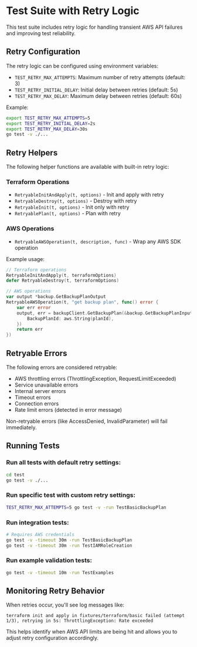 # Test Suite with Retry Logic

This test suite includes retry logic for handling transient AWS API failures and improving test reliability.

## Retry Configuration

The retry logic can be configured using environment variables:

- `TEST_RETRY_MAX_ATTEMPTS`: Maximum number of retry attempts (default: 3)
- `TEST_RETRY_INITIAL_DELAY`: Initial delay between retries (default: 5s)
- `TEST_RETRY_MAX_DELAY`: Maximum delay between retries (default: 60s)

Example:
```bash
export TEST_RETRY_MAX_ATTEMPTS=5
export TEST_RETRY_INITIAL_DELAY=2s
export TEST_RETRY_MAX_DELAY=30s
go test -v ./...
```

## Retry Helpers

The following helper functions are available with built-in retry logic:

### Terraform Operations
- `RetryableInitAndApply(t, options)` - Init and apply with retry
- `RetryableDestroy(t, options)` - Destroy with retry
- `RetryableInit(t, options)` - Init only with retry
- `RetryablePlan(t, options)` - Plan with retry

### AWS Operations
- `RetryableAWSOperation(t, description, func)` - Wrap any AWS SDK operation

Example usage:
```go
// Terraform operations
RetryableInitAndApply(t, terraformOptions)
defer RetryableDestroy(t, terraformOptions)

// AWS operations
var output *backup.GetBackupPlanOutput
RetryableAWSOperation(t, "get backup plan", func() error {
    var err error
    output, err = backupClient.GetBackupPlan(&backup.GetBackupPlanInput{
        BackupPlanId: aws.String(planId),
    })
    return err
})
```

## Retryable Errors

The following errors are considered retryable:
- AWS throttling errors (ThrottlingException, RequestLimitExceeded)
- Service unavailable errors
- Internal server errors
- Timeout errors
- Connection errors
- Rate limit errors (detected in error message)

Non-retryable errors (like AccessDenied, InvalidParameter) will fail immediately.

## Running Tests

### Run all tests with default retry settings:
```bash
cd test
go test -v ./...
```

### Run specific test with custom retry settings:
```bash
TEST_RETRY_MAX_ATTEMPTS=5 go test -v -run TestBasicBackupPlan
```

### Run integration tests:
```bash
# Requires AWS credentials
go test -v -timeout 30m -run TestBasicBackupPlan
go test -v -timeout 30m -run TestIAMRoleCreation
```

### Run example validation tests:
```bash
go test -v -timeout 10m -run TestExamples
```

## Monitoring Retry Behavior

When retries occur, you'll see log messages like:
```
terraform init and apply in fixtures/terraform/basic failed (attempt 1/3), retrying in 5s: ThrottlingException: Rate exceeded
```

This helps identify when AWS API limits are being hit and allows you to adjust retry configuration accordingly.